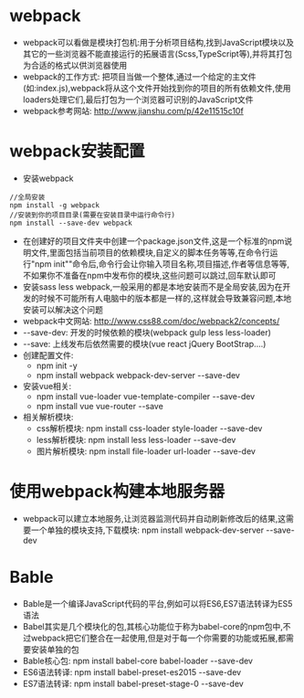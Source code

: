 # webpack

* webpack可以看做是模块打包机:用于分析项目结构,找到JavaScript模块以及其它的一些浏览器不能直接运行的拓展语言(Scss,TypeScript等),并将其打包为合适的格式以供浏览器使用
* webpack的工作方式: 把项目当做一个整体,通过一个给定的主文件(如:index.js),webpack将从这个文件开始找到你的项目的所有依赖文件,使用loaders处理它们,最后打包为一个浏览器可识别的JavaScript文件
* webpack参考网站: http://www.jianshu.com/p/42e11515c10f

# webpack安装配置

* 安装webpack

```
//全局安装
npm install -g webpack
//安装到你的项目目录(需要在安装目录中运行命令行)
npm install --save-dev webpack
```

* 在创建好的项目文件夹中创建一个package.json文件,这是一个标准的npm说明文件,里面包括当前项目的依赖模块,自定义的脚本任务等等,在命令行运行"npm init""命令后,命令行会让你输入项目名称,项目描述,作者等信息等等,不如果你不准备在npm中发布你的模块,这些问题可以跳过,回车默认即可
* 安装sass less webpack,一般采用的都是本地安装而不是全局安装,因为在开发的时候不可能所有人电脑中的版本都是一样的,这样就会导致兼容问题,本地安装可以解决这个问题
* webpack中文网站: http://www.css88.com/doc/webpack2/concepts/
* --save-dev: 开发的时候依赖的模块(webpack gulp less less-loader)
* --save: 上线发布后依然需要的模块(vue react jQuery BootStrap....)
* 创建配置文件: 
    * npm init -y
    * npm install webpack webpack-dev-server --save-dev
* 安装vue相关:
    * npm install vue-loader vue-template-compiler --save-dev
    * npm install vue vue-router --save
* 相关解析模块:
    * css解析模块: npm install css-loader style-loader --save-dev
    * less解析模块: npm install less less-loader --save-dev
    * 图片解析模块: npm install file-loader url-loader --save-dev
# 使用webpack构建本地服务器

*  webpack可以建立本地服务,让浏览器监测代码并自动刷新修改后的结果,这需要一个单独的模块支持,下载模块: npm install webpack-dev-server --save-dev 

# Bable

* Bable是一个编译JavaScript代码的平台,例如可以将ES6,ES7语法转译为ES5语法
* Babel其实是几个模块化的包,其核心功能位于称为babel-core的npm包中,不过webpack把它们整合在一起使用,但是对于每一个你需要的功能或拓展,都需要安装单独的包
* Bable核心包: npm install babel-core babel-loader --save-dev
* ES6语法转译: npm install babel-preset-es2015 --save-dev
* ES7语法转译: npm install babel-preset-stage-0 --save-dev